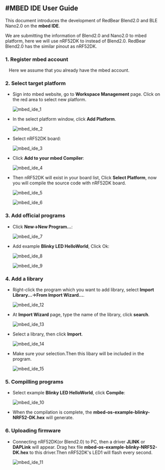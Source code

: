 
#MBED IDE User Guide
-----------------------------------------------------------

This document introduces the development of RedBear Blend2.0 and BLE Nano2.0 on the **mbed IDE**.

We are submitting the information of Blend2.0 and Nano2.0 to mbed platform, here we will use nRF52DK to instead of Blend2.0. RedBear Blend2.0 has the similar pinout as nRF52DK.

### 1. Register mbed account

&nbsp;&nbsp; Here we assume that you already have the mbed account.

### 2. Select target platform

 * Sign into mbed website, go to **Workspace Management** page. Click on the red area to select new platform.
    
    ![mbed_ide_1](images/mbed_ide/mbed_ide_1.png)

 * In the select platform window, click **Add Platform**.

    ![mbed_ide_2](images/mbed_ide/mbed_ide_2.png)

 * Select nRF52DK board:

    ![mbed_ide_3](images/mbed_ide/mbed_ide_3.png)

 * Click **Add to your mbed Compiler**:

    ![mbed_ide_4](images/mbed_ide/mbed_ide_4.png)

 * Then nRF52DK will exist in your board list, Click **Select Platform**, now you will compile the source code with nRF52DK board. 

    ![mbed_ide_5](images/mbed_ide/mbed_ide_5.png)

    ![mbed_ide_6](images/mbed_ide/mbed_ide_6.png)

### 3. Add official programs

 * Click **New->New Program...**:

    ![mbed_ide_7](images/mbed_ide/mbed_ide_7.png)

 * Add example **Blinky LED HelloWorld**, Click Ok:

    ![mbed_ide_8](images/mbed_ide/mbed_ide_8.png)

    ![mbed_ide_9](images/mbed_ide/mbed_ide_9.png)

### 4. Add a library

 * Right-click the program which you want to add library, select **Import Library...->From Import Wizard...**.

    ![mbed_ide_12](images/mbed_ide/mbed_ide_12.png)

 * At **Import Wizard** page, type the name of the library, click **search**.

    ![mbed_ide_13](images/mbed_ide/mbed_ide_13.png)

 * Select a library, then click **Import**.

    ![mbed_ide_14](images/mbed_ide/mbed_ide_14.png)

 * Make sure your selection.Then this libary will be included in the program.

    ![mbed_ide_15](images/mbed_ide/mbed_ide_15.png)

### 5. Compilling programs

 * Select example **Blinky LED HelloWorld**, click **Compile**:

    ![mbed_ide_10](images/mbed_ide/mbed_ide_10.png)

 * When the compilation is complete, the **mbed-os-example-blinky-NRF52-DK.hex** will generate.

### 6. Uploading firmware

 * Connecting nRF52DK(or Blend2.0) to PC, then a driver **JLINK** or **DAPLink** will appear. Drag hex file **mbed-os-example-blinky-NRF52-DK.hex** to this driver.Then nRF52DK's LED1 will flash every second.

    ![mbed_ide_11](images/mbed_ide/mbed_ide_11.png)

